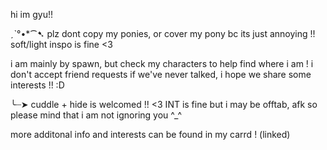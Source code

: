 hi im gyu!!

ˏˋ°•*⁀➷
plz dont copy my ponies, or cover my pony bc its just annoying !!
soft/light inspo is fine <3

i am mainly by spawn, but check my characters to help find where i am !
i don't accept friend requests if we've never talked, i hope we share some interests !! :D

╰┈➤
cuddle + hide is welcomed !! <3 INT is fine but i may be offtab, afk so please mind that i am not ignoring you ^_^

more additonal info and interests can be found in my carrd ! (linked) 

